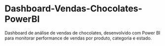 # Dashboard-Vendas-Chocolates-PowerBI
Dashboard de análise de vendas de chocolates, desenvolvido com Power BI para monitorar performance de vendas por produto, categoria e estado.
